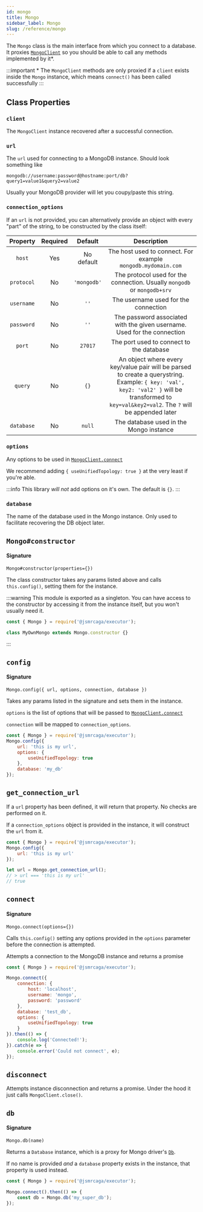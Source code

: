 ```yaml
---
id: mongo
title: Mongo
sidebar_label: Mongo
slug: /reference/mongo
---
```



The `Mongo` class is the main interface from which you connect to a database.
It proxies [`MongoClient`](https://mongodb.github.io/node-mongodb-native/3.6/api/MongoClient.html)
so you should be able to call any methods implemented by it\*.

:::important
\* The `MongoClient` methods are only proxied if a `client` exists inside the `Mongo` instance,
which means `connect()` has been called successfully
:::

## Class Properties

### `client`
The `MongoClient` instance recovered after a successful connection.

### `url`
The `url` used for connecting to a MongoDB instance. Should look something like
```
mongodb://username:password@hostname:port/db?query1=value1&query2=value2
```

Usually your MongoDB provider will let you coupy/paste this string.

### `connection_options`

If an `url` is not provided, you can alternatively provide an object with every "part" of the string,
to be constructed by the class itself:

| Property | Required | Default | Description |
|:--------:|:--------:|:-------:|:-----------:|
| `host` | Yes | No default | The host used to connect. For example `mongodb.mydomain.com` |
| `protocol` | No | `'mongodb'` | The protocol used for the connection. Usually `mongodb` or `mongodb+srv` |
| `username` | No | `''` | The username used for the connection |
| `password` | No | `''` | The password associated with the given username. Used for the connection |
| `port` | No | `27017` | The port used to connect to the database |
| `query` | No | `{}` | An object where every key/value pair will be parsed to create a querystring. Example: `{ key: 'val', key2: 'val2' }`  will be transformed to `key=val&key2=val2`. The `?` will be appended later|
| `database` | No | `null` | The database used in the Mongo instance |

### `options`
Any options to be used in [`MongoClient.connect`](https://mongodb.github.io/node-mongodb-native/3.6/api/MongoClient.html#.connect)

We recommend adding `{ useUnifiedTopology: true }` at the very least if you're able. 

:::info
This library _will not_ add options on it's own. The default is `{}`.
:::

### `database`

The name of the database used in the Mongo instance. Only used to facilitate recovering the DB object later.

## `Mongo#constructor`

#### Signature

`Mongo#constructor(properties={})`

The class constructor takes any params listed above and calls `this.config()`,  setting them for the instance.

:::warning
This module is exported as a singleton. You can have access to the constructor by accessing it from the instance itself, but
you won't usually need it.
```js
const { Mongo } = require('@jsmrcaga/executor');

class MyOwnMongo extends Mongo.constructor {}
```
:::

## `config`

#### Signature
`Mongo.config({ url, options, connection, database })`

Takes any params listed in the signature and sets them in the instance.

`options` is the list of options that will be passed to [`MongoClient.connect`](https://mongodb.github.io/node-mongodb-native/3.6/api/MongoClient.html#.connect)

`connection` will be mapped to `connection_options`.

```js
const { Mongo } = require('@jsmrcaga/executor');
Mongo.config({
	url: 'this is my url',
	options: {
		useUnifiedTopology: true
	},
	database: 'my_db'
});
```

## `get_connection_url`

If a `url` property has been defined, it will return that property. No checks are performed on it.

If a `connection_options` object is provided in the instance, it will construct the `url` from it.

```js
const { Mongo } = require('@jsmrcaga/executor');
Mongo.config({
	url: 'this is my url'
});

let url = Mongo.get_connection_url();
// > url === 'this is my url'
// true
```

## `connect`

#### Signature

`Mongo.connect(options={})`

Calls `this.config()` setting any options provided in the `options` parameter before the connection is attempted.

Attempts a connection to the MongoDB instance and returns a promise

```js
const { Mongo } = require('@jsmrcaga/executor');

Mongo.connect({
	connection: {
		host: 'localhost',
		username: 'mongo',
		password: 'password'
	},
	database: 'test_db',
	options: {
		useUnifiedTopology: true
	}
}).then(() => {
	console.log('Connected!');
}).catch(e => {
	console.error('Could not connect', e);
});

```

## `disconnect`

Attempts instance disconnection and returns a promise. Under the hood it just calls `MongoClient.close()`.

## `db`

#### Signature

`Mongo.db(name)`

Returns a `Database` instance, which is a proxy for Mongo driver's [`Db`](https://mongodb.github.io/node-mongodb-native/3.6/api/Db.html).

If no name is provided _and_ a `database` property exists in the instance, that property is used instead.

```js
const { Mongo } = require('@jsmrcaga/executor');

Mongo.connect().then(() => {
	const db = Mongo.db('my_super_db');
});
```
